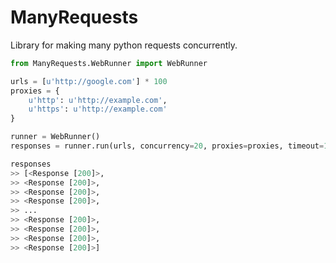 # ManyRequests
Library for making many python requests concurrently.

```python
from ManyRequests.WebRunner import WebRunner

urls = [u'http://google.com'] * 100
proxies = {
    u'http': u'http://example.com',
    u'https': u'http://example.com'
}

runner = WebRunner()
responses = runner.run(urls, concurrency=20, proxies=proxies, timeout=10)

responses
>> [<Response [200]>,
>> <Response [200]>,
>> <Response [200]>,
>> <Response [200]>,
>> ...
>> <Response [200]>,
>> <Response [200]>,
>> <Response [200]>,
>> <Response [200]>]

```